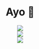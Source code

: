 <div align="center">
  <h1>Ayo 👋</h1>
  <a href="https://git.io/streak-stats">
     <img src="https://streak-stats.demolab.com?user=LordDeatHunter&theme=radical" />
  </a>
  <br>
  <a href="https://github.com/anuraghazra/github-readme-stats">
    <img src="https://github-readme-stats-ruby-one.vercel.app/api?username=lorddeathunter&show_icons=true&theme=radical" />
  </a>
  <br>
  <a href="https://github.com/anuraghazra/github-readme-stats">
    <img src="https://github-readme-stats-ruby-one.vercel.app/api/top-langs/?username=lorddeathunter&layout=compact&theme=radical" />
  </a>
</div>
